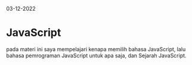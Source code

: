 03-12-2022
# JavaScript
pada materi ini saya mempelajari kenapa memilih bahasa JavaScript, lalu bahasa pemrograman JavaScript untuk apa saja, dan Sejarah JavaScript.
